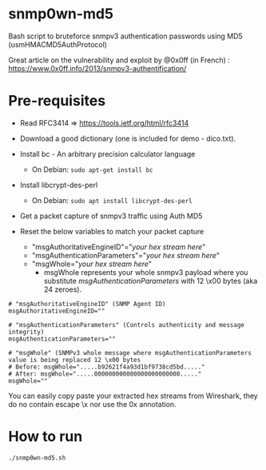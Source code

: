 # snmp0wn-md5
Bash script to bruteforce snmpv3 authentication passwords using MD5 (usmHMACMD5AuthProtocol)

Great article on the vulnerability and exploit by @0x0ff (in French) :
https://www.0x0ff.info/2013/snmpv3-authentification/

# Pre-requisites

* Read RFC3414 => https://tools.ietf.org/html/rfc3414

* Download a good dictionary (one is included for demo - dico.txt).

* Install bc - An arbitrary precision calculator language

  * On Debian: `sudo apt-get install bc`

* Install libcrypt-des-perl 

  * On Debian: `sudo apt install libcrypt-des-perl `

* Get a packet capture of snmpv3 traffic using Auth MD5

* Reset the below variables to match your packet capture
  * "msgAuthoritativeEngineID"="*your hex stream here*"
  * "msgAuthenticationParameters"="*your hex stream here*"
  * "msgWhole="*your hex stream here*"
    * msgWhole represents your whole snmpv3 payload where you substitute *msgAuthenticationParameters* with 12 \x00 bytes (aka 24 zeroes).  

```
# "msgAuthoritativeEngineID" (SNMP Agent ID)
msgAuthoritativeEngineID=""

# "msgAuthenticationParameters" (Controls authenticity and message integrity)
msgAuthenticationParameters=""

# "msgWhole" (SNMPv3 whole message where msgAuthenticationParameters value is being replaced 12 \x00 bytes
# Before: msgWhole=".....b92621f4a93d1bf9738cd5bd....."
# After: msgWhole=".....000000000000000000000000....."
msgWhole=""
```
You can easily copy paste your extracted hex streams from Wireshark, they do no contain escape \x nor use the 0x annotation.

# How to run
`./snmp0wn-md5.sh`
